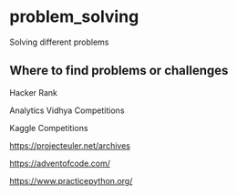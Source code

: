 # problem_solving
Solving different problems

## Where to find problems or challenges

Hacker Rank

Analytics Vidhya Competitions

Kaggle Competitions

https://projecteuler.net/archives

https://adventofcode.com/

https://www.practicepython.org/